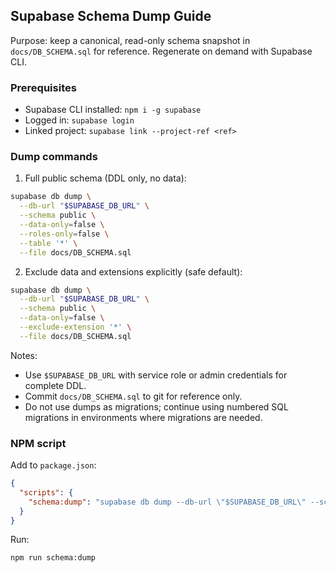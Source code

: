 ## Supabase Schema Dump Guide

Purpose: keep a canonical, read-only schema snapshot in `docs/DB_SCHEMA.sql` for reference. Regenerate on demand with Supabase CLI.

### Prerequisites
- Supabase CLI installed: `npm i -g supabase`
- Logged in: `supabase login`
- Linked project: `supabase link --project-ref <ref>`

### Dump commands

1) Full public schema (DDL only, no data):

```bash
supabase db dump \
  --db-url "$SUPABASE_DB_URL" \
  --schema public \
  --data-only=false \
  --roles-only=false \
  --table '*' \
  --file docs/DB_SCHEMA.sql
```

2) Exclude data and extensions explicitly (safe default):

```bash
supabase db dump \
  --db-url "$SUPABASE_DB_URL" \
  --schema public \
  --data-only=false \
  --exclude-extension '*' \
  --file docs/DB_SCHEMA.sql
```

Notes:
- Use `$SUPABASE_DB_URL` with service role or admin credentials for complete DDL.
- Commit `docs/DB_SCHEMA.sql` to git for reference only.
- Do not use dumps as migrations; continue using numbered SQL migrations in environments where migrations are needed.

### NPM script

Add to `package.json`:

```json
{
  "scripts": {
    "schema:dump": "supabase db dump --db-url \"$SUPABASE_DB_URL\" --schema public --data-only=false --exclude-extension '*' --file docs/DB_SCHEMA.sql"
  }
}
```

Run:

```bash
npm run schema:dump
```


